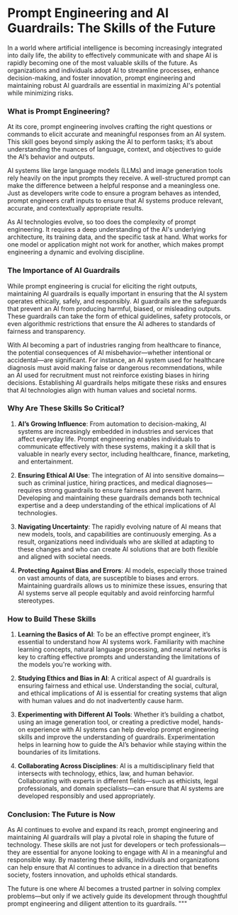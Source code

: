 # Prompt Engineering and AI Guardrails: The Skills of the Future

In a world where artificial intelligence is becoming increasingly integrated into daily life, the ability to effectively communicate with and shape AI is rapidly becoming one of the most valuable skills of the future. As organizations and individuals adopt AI to streamline processes, enhance decision-making, and foster innovation, prompt engineering and maintaining robust AI guardrails are essential in maximizing AI's potential while minimizing risks.

### What is Prompt Engineering?

At its core, prompt engineering involves crafting the right questions or commands to elicit accurate and meaningful responses from an AI system. This skill goes beyond simply asking the AI to perform tasks; it’s about understanding the nuances of language, context, and objectives to guide the AI’s behavior and outputs.

AI systems like large language models (LLMs) and image generation tools rely heavily on the input prompts they receive. A well-structured prompt can make the difference between a helpful response and a meaningless one. Just as developers write code to ensure a program behaves as intended, prompt engineers craft inputs to ensure that AI systems produce relevant, accurate, and contextually appropriate results.

As AI technologies evolve, so too does the complexity of prompt engineering. It requires a deep understanding of the AI's underlying architecture, its training data, and the specific task at hand. What works for one model or application might not work for another, which makes prompt engineering a dynamic and evolving discipline.

### The Importance of AI Guardrails

While prompt engineering is crucial for eliciting the right outputs, maintaining AI guardrails is equally important in ensuring that the AI system operates ethically, safely, and responsibly. AI guardrails are the safeguards that prevent an AI from producing harmful, biased, or misleading outputs. These guardrails can take the form of ethical guidelines, safety protocols, or even algorithmic restrictions that ensure the AI adheres to standards of fairness and transparency.

With AI becoming a part of industries ranging from healthcare to finance, the potential consequences of AI misbehavior—whether intentional or accidental—are significant. For instance, an AI system used for healthcare diagnosis must avoid making false or dangerous recommendations, while an AI used for recruitment must not reinforce existing biases in hiring decisions. Establishing AI guardrails helps mitigate these risks and ensures that AI technologies align with human values and societal norms.

### Why Are These Skills So Critical?

1. **AI’s Growing Influence**: From automation to decision-making, AI systems are increasingly embedded in industries and services that affect everyday life. Prompt engineering enables individuals to communicate effectively with these systems, making it a skill that is valuable in nearly every sector, including healthcare, finance, marketing, and entertainment.

2. **Ensuring Ethical AI Use**: The integration of AI into sensitive domains—such as criminal justice, hiring practices, and medical diagnoses—requires strong guardrails to ensure fairness and prevent harm. Developing and maintaining these guardrails demands both technical expertise and a deep understanding of the ethical implications of AI technologies.

3. **Navigating Uncertainty**: The rapidly evolving nature of AI means that new models, tools, and capabilities are continuously emerging. As a result, organizations need individuals who are skilled at adapting to these changes and who can create AI solutions that are both flexible and aligned with societal needs.

4. **Protecting Against Bias and Errors**: AI models, especially those trained on vast amounts of data, are susceptible to biases and errors. Maintaining guardrails allows us to minimize these issues, ensuring that AI systems serve all people equitably and avoid reinforcing harmful stereotypes.

### How to Build These Skills

1. **Learning the Basics of AI**: To be an effective prompt engineer, it’s essential to understand how AI systems work. Familiarity with machine learning concepts, natural language processing, and neural networks is key to crafting effective prompts and understanding the limitations of the models you're working with.

2. **Studying Ethics and Bias in AI**: A critical aspect of AI guardrails is ensuring fairness and ethical use. Understanding the social, cultural, and ethical implications of AI is essential for creating systems that align with human values and do not inadvertently cause harm.

3. **Experimenting with Different AI Tools**: Whether it’s building a chatbot, using an image generation tool, or creating a predictive model, hands-on experience with AI systems can help develop prompt engineering skills and improve the understanding of guardrails. Experimentation helps in learning how to guide the AI’s behavior while staying within the boundaries of its limitations.

4. **Collaborating Across Disciplines**: AI is a multidisciplinary field that intersects with technology, ethics, law, and human behavior. Collaborating with experts in different fields—such as ethicists, legal professionals, and domain specialists—can ensure that AI systems are developed responsibly and used appropriately.

### Conclusion: The Future is Now

As AI continues to evolve and expand its reach, prompt engineering and maintaining AI guardrails will play a pivotal role in shaping the future of technology. These skills are not just for developers or tech professionals—they are essential for anyone looking to engage with AI in a meaningful and responsible way. By mastering these skills, individuals and organizations can help ensure that AI continues to advance in a direction that benefits society, fosters innovation, and upholds ethical standards.

The future is one where AI becomes a trusted partner in solving complex problems—but only if we actively guide its development through thoughtful prompt engineering and diligent attention to its guardrails.
"""
